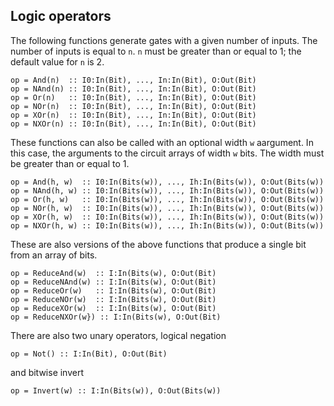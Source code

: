 ## Logic operators

The following functions generate gates with a given number of inputs.
The number of inputs is equal to ```n```.
```n``` must be greater than or equal to 1;
the default value for ```n``` is 2. 
```
op = And(n)  :: I0:In(Bit), ..., In:In(Bit), O:Out(Bit)
op = NAnd(n) :: I0:In(Bit), ..., In:In(Bit), O:Out(Bit)
op = Or(n)   :: I0:In(Bit), ..., In:In(Bit), O:Out(Bit)
op = NOr(n)  :: I0:In(Bit), ..., In:In(Bit), O:Out(Bit)
op = XOr(n)  :: I0:In(Bit), ..., In:In(Bit), O:Out(Bit)
op = NXOr(n) :: I0:In(Bit), ..., In:In(Bit), O:Out(Bit)
```

These functions can also be called with an optional width ```w``` aargument.
In this case, the arguments to the circuit arrays of width ```w``` bits.
The width must be greater than or equal to 1.
```
op = And(h, w)  :: I0:In(Bits(w)), ..., Ih:In(Bits(w)), O:Out(Bits(w))
op = NAnd(h, w) :: I0:In(Bits(w)), ..., Ih:In(Bits(w)), O:Out(Bits(w))
op = Or(h, w)   :: I0:In(Bits(w)), ..., Ih:In(Bits(w)), O:Out(Bits(w))
op = NOr(h, w)  :: I0:In(Bits(w)), ..., Ih:In(Bits(w)), O:Out(Bits(w))
op = XOr(h, w)  :: I0:In(Bits(w)), ..., Ih:In(Bits(w)), O:Out(Bits(w))
op = NXOr(h, w) :: I0:In(Bits(w)), ..., Ih:In(Bits(w)), O:Out(Bits(w))
```

These are also versions of the above functions
that produce a single bit from an array of bits.
```
op = ReduceAnd(w)  :: I:In(Bits(w), O:Out(Bit)
op = ReduceNAnd(w) :: I:In(Bits(w), O:Out(Bit)
op = ReduceOr(w)   :: I:In(Bits(w), O:Out(Bit)
op = ReduceNOr(w)  :: I:In(Bits(w), O:Out(Bit)
op = ReduceXOr(w)  :: I:In(Bits(w), O:Out(Bit)
op = ReduceNXOr(w}) :: I:In(Bits(w), O:Out(Bit)
```

There are also two unary operators,
logical negation
```
op = Not() :: I:In(Bit), O:Out(Bit)
```
and bitwise invert
```
op = Invert(w) :: I:In(Bits(w)), O:Out(Bits(w))
```
